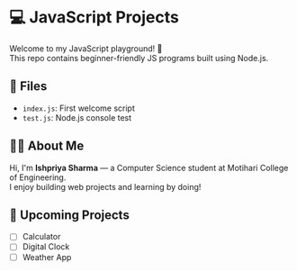 # 💻 JavaScript Projects

Welcome to my JavaScript playground! 🚀  
This repo contains beginner-friendly JS programs built using Node.js.

## 📁 Files

- `index.js`: First welcome script
- `test.js`: Node.js console test

## 👩‍💻 About Me

Hi, I'm **Ishpriya Sharma** — a Computer Science student at Motihari College of Engineering.  
I enjoy building web projects and learning by doing!

## 📌 Upcoming Projects

- [ ] Calculator
- [ ] Digital Clock
- [ ] Weather App
